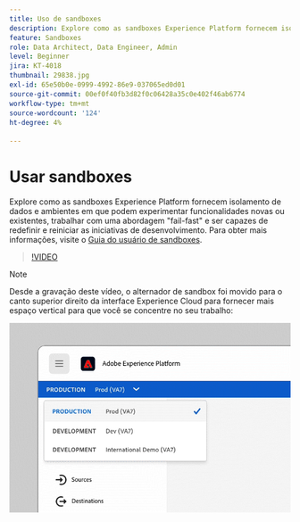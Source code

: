 ```yaml
---
title: Uso de sandboxes
description: Explore como as sandboxes Experience Platform fornecem isolamento de dados e ambientes em que podem experimentar funcionalidades novas ou existentes, trabalhar com uma abordagem "fail-fast" e ser capazes de redefinir e reiniciar as iniciativas de desenvolvimento.
feature: Sandboxes
role: Data Architect, Data Engineer, Admin
level: Beginner
jira: KT-4018
thumbnail: 29838.jpg
exl-id: 65e50b0e-0999-4992-86e9-037065ed0d01
source-git-commit: 00ef0f40fb3d82f0c06428a35c0e402f46ab6774
workflow-type: tm+mt
source-wordcount: '124'
ht-degree: 4%

---
```


# Usar sandboxes

Explore como as sandboxes Experience Platform fornecem isolamento de dados e ambientes em que podem experimentar funcionalidades novas ou existentes, trabalhar com uma abordagem &quot;fail-fast&quot; e ser capazes de redefinir e reiniciar as iniciativas de desenvolvimento. Para obter mais informações, visite o [Guia do usuário de sandboxes](https://experienceleague.adobe.com/docs/experience-platform/sandbox/home.html?lang=pt-BR).

>[!VIDEO](https://video.tv.adobe.com/v/29838/?learn=on)

>[!NOTE]
>
>Desde a gravação deste vídeo, o alternador de sandbox foi movido para o canto superior direito da interface Experience Cloud para fornecer mais espaço vertical para que você se concentre no seu trabalho:
>
> ![Realocação do alternador de sandbox](../assets/sandbox-switcher.gif)

